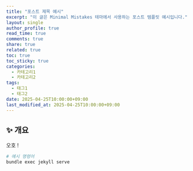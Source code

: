 ```yaml
---
title: "포스트 제목 예시"
excerpt: "이 글은 Minimal Mistakes 테마에서 사용하는 포스트 템플릿 예시입니다."
layout: single
author_profile: true
read_time: true
comments: true
share: true
related: true
toc: true
toc_sticky: true
categories:
  - 카테고리1
  - 카테고리2
tags:
  - 태그1
  - 태그2
date: 2025-04-25T10:00:00+09:00
last_modified_at: 2025-04-25T10:00:00+09:00
---
```


## ✨ 개요

오호 !

```bash
# 예시 명령어
bundle exec jekyll serve